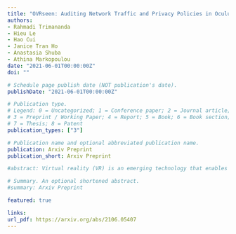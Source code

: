 ```yaml
---
title: "OVRseen: Auditing Network Traffic and Privacy Policies in Oculus VR"
authors:
- Rahmadi Trimananda
- Hieu Le
- Hao Cui
- Janice Tran Ho
- Anastasia Shuba
- Athina Markopoulou
date: "2021-06-01T00:00:00Z"
doi: ""

# Schedule page publish date (NOT publication's date).
publishDate: "2021-06-01T00:00:00Z"

# Publication type.
# Legend: 0 = Uncategorized; 1 = Conference paper; 2 = Journal article;
# 3 = Preprint / Working Paper; 4 = Report; 5 = Book; 6 = Book section;
# 7 = Thesis; 8 = Patent
publication_types: ["3"]

# Publication name and optional abbreviated publication name.
publication: Arxiv Preprint
publication_short: Arxiv Preprint

#abstract: Virtual reality (VR) is an emerging technology that enables new applications but also introduces privacy risks. In this paper, we focus on Oculus VR (OVR), the leading platform in the VR space and we provide the first comprehensive analysis of personal data exposed by OVR apps and the platform itself, from a combined networking and privacy policy perspective. We experimented with the Quest 2 headset and tested the most popular VR apps available on the official Oculus and the SideQuest app stores. We developed OVRseen, a methodology and system for collecting, analyzing, and comparing network traffic and privacy policies on OVR. On the networking side, we captured and decrypted network traffic of VR apps, which was previously not possible on OVR, and we extracted data flows, defined as <app, data type, destination>. Compared to the mobile and other app ecosystems, we found OVR to be more centralized and driven by tracking and analytics, rather than by third-party advertising. We show that the data types exposed by VR apps include personally identifiable information (PII), device information that can be used for fingerprinting, and VR-specific data types. By comparing the data flows found in the network traffic with statements made in the apps' privacy policies, we found that approximately 70% of OVR data flows were not properly disclosed. Furthermore, we extracted additional context from the privacy policies, and we observed that 69% of the data flows were used for purposes unrelated to the core functionality of apps.

# Summary. An optional shortened abstract.
#summary: Arxiv Preprint

featured: true

links:
url_pdf: https://arxiv.org/abs/2106.05407
---
```

